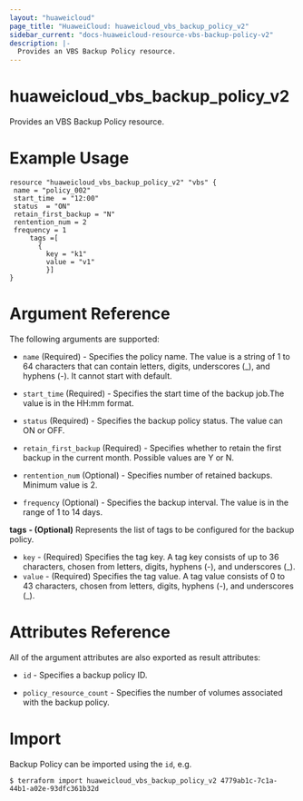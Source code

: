 ```yaml
---
layout: "huaweicloud"
page_title: "HuaweiCloud: huaweicloud_vbs_backup_policy_v2"
sidebar_current: "docs-huaweicloud-resource-vbs-backup-policy-v2"
description: |-
  Provides an VBS Backup Policy resource.
---
```


# huaweicloud_vbs_backup_policy_v2

Provides an VBS Backup Policy resource.

# Example Usage

 ```hcl
resource "huaweicloud_vbs_backup_policy_v2" "vbs" {
  name = "policy_002"
  start_time  = "12:00"
  status  = "ON"
  retain_first_backup = "N"
  rentention_num = 2
  frequency = 1
      tags =[
        {
          key = "k1"
          value = "v1"
          }] 
}
 ```

# Argument Reference

The following arguments are supported:

* `name` (Required) - Specifies the policy name. The value is a string of 1 to 64 characters that can contain letters, digits, underscores (_), and hyphens (-). It cannot start with default.

* `start_time` (Required) - Specifies the start time of the backup job.The value is in the HH:mm format.                                                         

* `status` (Required) - Specifies the backup policy status. The value can ON or OFF.

* `retain_first_backup` (Required) - Specifies whether to retain the first backup in the current month. Possible values are Y or N. 

* `rentention_num` (Optional) - Specifies number of retained backups. Minimum value is 2.

* `frequency` (Optional) - Specifies the backup interval. The value is in the range of 1 to 14 days.

**tags** **- (Optional)** Represents the list of tags to be configured for the backup policy.
* `key` - (Required) Specifies the tag key. A tag key consists of up to 36 characters, chosen from letters, digits, hyphens (-), and underscores (_).
* `value` - (Required) Specifies the tag value. A tag value consists of 0 to 43 characters, chosen from letters, digits, hyphens (-), and underscores (_).


# Attributes Reference

All of the argument attributes are also exported as
result attributes:

* `id` - Specifies a backup policy ID.
 
* `policy_resource_count` - Specifies the number of volumes associated with the backup policy.

# Import

Backup Policy can be imported using the `id`, e.g.

```
$ terraform import huaweicloud_vbs_backup_policy_v2 4779ab1c-7c1a-44b1-a02e-93dfc361b32d
```